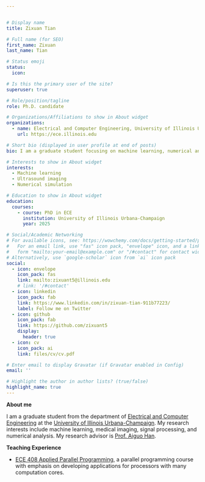 ```yaml
---


# Display name
title: Zixuan Tian

# Full name (for SEO)
first_name: Zixuan
last_name: Tian

# Status emoji
status:
  icon:

# Is this the primary user of the site?
superuser: true

# Role/position/tagline
role: Ph.D. candidate

# Organizations/Affiliations to show in About widget
organizations:
  - name: Electrical and Computer Engineering, University of Illinois Urbana-Champaign
    url: https://ece.illinois.edu

# Short bio (displayed in user profile at end of posts)
bio: I am a graduate student focusing on machine learning, numerical analysis, and medical imaging

# Interests to show in About widget
interests:
  - Machine learning
  - Ultrasound imaging
  - Numerical simulation

# Education to show in About widget
education:
  courses:
    - course: PhD in ECE
      institution: University of Illinois Urbana-Champaign
      year: 2025

# Social/Academic Networking
# For available icons, see: https://wowchemy.com/docs/getting-started/page-builder/#icons
#   For an email link, use "fas" icon pack, "envelope" icon, and a link in the
#   form "mailto:your-email@example.com" or "/#contact" for contact widget.
# Alternatively, use `google-scholar` icon from `ai` icon pack
social:
  - icon: envelope
    icon_pack: fas
    link: mailto:zixuant5@illinois.edu
    # link: '/#contact'
  - icon: linkedin
    icon_pack: fab
    link: https://www.linkedin.com/in/zixuan-tian-911b77223/
    label: Follow me on Twitter
  - icon: github
    icon_pack: fab
    link: https://github.com/zixuant5
    display:
      header: true
  - icon: cv
    icon_pack: ai
    link: files/cv/cv.pdf

# Enter email to display Gravatar (if Gravatar enabled in Config)
email: ''

# Highlight the author in author lists? (true/false)
highlight_name: true
---
```


**About me**

I am a graduate student from the department of [Electrical and Computer Engineering](https://ece.illinois.edu) at the [University of Illinois Urbana-Champaign](https://illinois.edu). My research interests include machine learning, medical imaging, signal processing, and numerical analysis. My research advisor is [Prof. Aiguo Han](https://aiguohan.github.io/people/).

**Teaching Experience**

* [ECE 408 Applied Parallel Programming](https://ece.illinois.edu/academics/courses/ece408), a parallel programming course with emphasis on developing applications for processors with many computation cores.